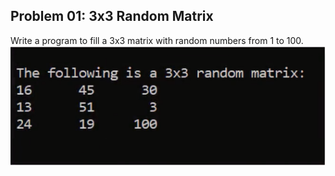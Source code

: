 ## Problem 01: 3x3 Random Matrix

Write a program to fill a 3x3 matrix with random numbers from 1 to 100.
<br> <img src = "problem1.png" alt = "problem 1 output example">
